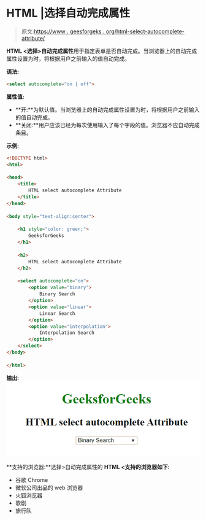 # HTML |选择自动完成属性

> 原文:[https://www . geesforgeks . org/html-select-autocomplete-attribute/](https://www.geeksforgeeks.org/html-select-autocomplete-attribute/)

**HTML <选择>自动完成属性**用于指定表单是否自动完成。当浏览器上的自动完成属性设置为时，将根据用户之前输入的值自动完成。

**语法:**

```html
<select autocomplete="on | off"> 
```

**属性值:**

*   **开:**为默认值。当浏览器上的自动完成属性设置为时，将根据用户之前输入的值自动完成。
*   **关闭:**用户应该已经为每次使用输入了每个字段的值。浏览器不应自动完成条目。

**示例:**

```html
<!DOCTYPE html>
<html>

<head>
    <title>
        HTML select autocomplete Attribute
    </title>
</head>

<body style="text-align:center">

    <h1 style="color: green;">
        GeeksforGeeks
    </h1>

    <h2>
        HTML select autocomplete Attribute
    </h2>

    <select autocomplete="on">
        <option value="binary">
            Binary Search
        </option>
        <option value="linear">
            Linear Search
        </option>
        <option value="interpolation">
            Interpolation Search
        </option>
    </select>
</body>

</html>
```

**输出:**
![](img/be38e5767584e621bc434fe539c75ae9.png)

**支持的浏览器:**选择>自动完成属性的 **HTML <支持的浏览器如下:**

*   谷歌 Chrome
*   微软公司出品的 web 浏览器
*   火狐浏览器
*   歌剧
*   旅行队